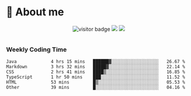 <!-- ![](https://youpai.roccoshi.top/img/20200804214216.png) -->

# 🧐 About me
 
<p align="center">
<img src="https://visitor-badge.laobi.icu/badge?page_id=Lincest.Lincest&title=hits" alt="visitor badge"/>
<a href="mailto:imroccoshi@gmail.com"><img src="https://img.shields.io/badge/gmail-imroccoshi%40gmail.com-red"></a>
<a href="https://blog.roccoshi.top"><img src="https://img.shields.io/badge/blog-roccoshi-green"></a>
</p>

<div align="center">
  <img src="https://github-readme-stats.vercel.app/api?username=Lincest&show_icons=true&count_private=true&show_owner=true" alt="">
   <!-- <img src="https://github-readme-stats.vercel.app/api/wakatime?username=Moreality&v=2" alt=""/> -->
</div>

### Weekly Coding Time

<!--START_SECTION:waka-->

```text
Java             4 hrs 15 mins   ██████▓░░░░░░░░░░░░░░░░░░   26.67 %
Markdown         3 hrs 32 mins   █████▓░░░░░░░░░░░░░░░░░░░   22.14 %
CSS              2 hrs 41 mins   ████▒░░░░░░░░░░░░░░░░░░░░   16.85 %
TypeScript       1 hr 50 mins    ███░░░░░░░░░░░░░░░░░░░░░░   11.52 %
HTML             53 mins         █▒░░░░░░░░░░░░░░░░░░░░░░░   05.53 %
Other            39 mins         █░░░░░░░░░░░░░░░░░░░░░░░░   04.16 %
```

<!--END_SECTION:waka-->



